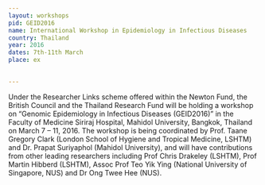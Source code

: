 ```yaml
---
layout: workshops
pid: GEID2016
name: International Workshop in Epidemiology in Infectious Diseases
country: Thailand
year: 2016
dates: 7th-11th March
place: ex

   
---
```

Under the Researcher Links scheme offered within the Newton Fund, the British Council and the Thailand Research Fund will be holding a workshop on “Genomic Epidemiology in Infectious Diseases (GEID2016)” in the Faculty of Medicine Siriraj Hospital, Mahidol University, Bangkok, Thailand on March 7 – 11, 2016. The workshop is being coordinated by Prof. Taane Gregory Clark (London School of Hygiene and Tropical Medicine, LSHTM) and Dr. Prapat Suriyaphol (Mahidol University), and will have contributions from other leading researchers including Prof Chris Drakeley (LSHTM), Prof Martin Hibberd (LSHTM), Assoc Prof Teo Yik Ying (National University of Singapore, NUS) and Dr Ong Twee Hee (NUS). 
